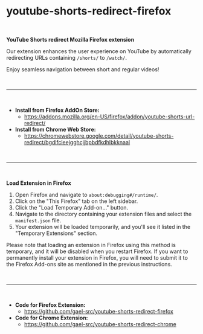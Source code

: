 # youtube-shorts-redirect-firefox

</br>

**YouTube Shorts redirect Mozilla Firefox extension**

Our extension enhances the user experience on YouTube by automatically redirecting URLs containing `/shorts/` to `/watch/`.

Enjoy seamless navigation between short and regular videos!

</br>

---

</br>

- **Install from Firefox AddOn Store:**
  - https://addons.mozilla.org/en-US/firefox/addon/youtube-shorts-url-redirect/
- **Install from Chrome Web Store:**
  - https://chromewebstore.google.com/detail/youtube-shorts-redirect/bgdlfcleejgghcjjbpbdfkdhlbkknaal

</br>

---

</br>

**Load Extension in Firefox**

1. Open Firefox and navigate to `about:debugging#/runtime/`.
2. Click on the "This Firefox" tab on the left sidebar.
3. Click the "Load Temporary Add-on..." button.
4. Navigate to the directory containing your extension files and select the `manifest.json` file.
5. Your extension will be loaded temporarily, and you'll see it listed in the "Temporary Extensions" section.

Please note that loading an extension in Firefox using this method is temporary,
and it will be disabled when you restart Firefox.
If you want to permanently install your extension in Firefox,
you will need to submit it to the Firefox Add-ons site as mentioned in the previous instructions.

</br>

---

</br>

- **Code for Firefox Extension:**
  - https://github.com/gael-src/youtube-shorts-redirect-firefox
- **Code for Chrome Extension:**
  - https://github.com/gael-src/youtube-shorts-redirect-chrome
